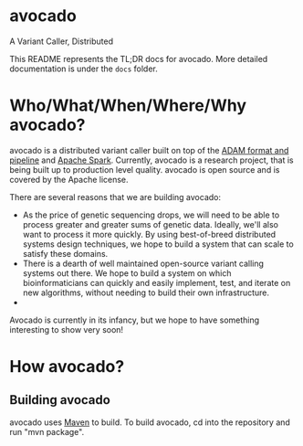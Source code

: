 avocado
=======

A Variant Caller, Distributed

This README represents the TL;DR docs for avocado. More detailed documentation is under the `docs` folder.

# Who/What/When/Where/Why avocado?

avocado is a distributed variant caller built on top of the [ADAM format and pipeline](http://www.github.com/bigdatagenomics/adam) and [Apache Spark](http://spark.incubator.apache.org/). Currently, avocado is a research project, that is being built up to production level quality. avocado is open source and is covered by the Apache license.

There are several reasons that we are building avocado:

* As the price of genetic sequencing drops, we will need to be able to process greater and greater sums of genetic data. Ideally, we'll also want to process it more quickly. By using best-of-breed distributed systems design techniques, we hope to build a system that can scale to satisfy these domains.
* There is a dearth of well maintained open-source variant calling systems out there. We hope to build a system on which bioinformaticians can quickly and easily implement, test, and iterate on new algorithms, without needing to build their own infrastructure.
* 
Avocado is currently in its infancy, but we hope to have something interesting to show very soon!

# How avocado?

## Building avocado

avocado uses [Maven](http://maven.apache.org/) to build. To build avocado, cd into the repository and run "mvn package".
